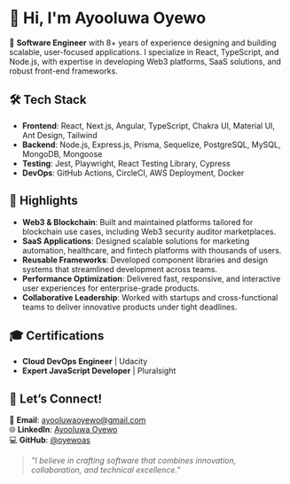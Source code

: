 # 👋 Hi, I'm Ayooluwa Oyewo  

🚀 **Software Engineer** with 8+ years of experience designing and building scalable, user-focused applications. I specialize in React, TypeScript, and Node.js, with expertise in developing Web3 platforms, SaaS solutions, and robust front-end frameworks.  


## 🛠️ Tech Stack  

- **Frontend**: React, Next.js, Angular, TypeScript, Chakra UI, Material UI, Ant Design, Tailwind  
- **Backend**: Node.js, Express.js, Prisma, Sequelize, PostgreSQL, MySQL, MongoDB, Mongoose 
- **Testing**: Jest, Playwright, React Testing Library, Cypress  
- **DevOps**: GitHub Actions, CircleCI, AWS Deployment, Docker


## 🌟 Highlights  

- **Web3 & Blockchain**: Built and maintained platforms tailored for blockchain use cases, including Web3 security auditor marketplaces.  
- **SaaS Applications**: Designed scalable solutions for marketing automation, healthcare, and fintech platforms with thousands of users.  
- **Reusable Frameworks**: Developed component libraries and design systems that streamlined development across teams.  
- **Performance Optimization**: Delivered fast, responsive, and interactive user experiences for enterprise-grade products.  
- **Collaborative Leadership**: Worked with startups and cross-functional teams to deliver innovative products under tight deadlines.  


## 🎓 Certifications  

- **Cloud DevOps Engineer** | Udacity  
- **Expert JavaScript Developer** | Pluralsight  


## 💬 Let’s Connect!  

📧 **Email**: [ayooluwaoyewo@gmail.com](mailto:ayooluwaoyewo@gmail.com)  
🌐 **LinkedIn**: [Ayooluwa Oyewo](https://www.linkedin.com/in/oyewoas)  
💻 **GitHub**: [@oyewoas](https://github.com/oyewoas)  

> _"I believe in crafting software that combines innovation, collaboration, and technical excellence."_  
